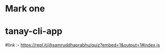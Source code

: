 # Mark one
# tanay-cli-app

#link :- https://repl.it/@samruddhaprabhu/quiz?embed=1&output=1#index.js

